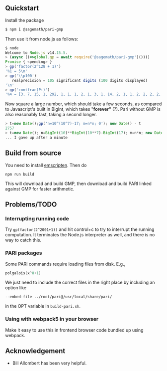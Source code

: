 ## Quickstart

Install the package

```sh
$ npm i @sagemath/pari-gmp
```

Then use it from node.js as follows:

```js
$ node
Welcome to Node.js v14.15.5.
> (async ()=>global.gp = await require('@sagemath/pari-gmp')())()
Promise { <pending> }
> gp('factor(2^128 + 1)')
'%1 = 5\n'
> gp('\\p100')
   realprecision = 105 significant digits (100 digits displayed)
'\n'
> gp('contfrac(Pi)')
'%4 = [3, 7, 15, 1, 292, 1, 1, 1, 2, 1, 3, 1, 14, 2, 1, 1, 2, 2, 2, 2, 1, 84, 2, 1, 1, 15, 3, 13, 1, 4, 2, 6, 6, 99, 1, 2, 2, 6, 3, 5, 1, 1, 6, 8, 1, 7, 1, 2, 3, 7, 1, 2, 1, 1, 12, 1, 1, 1, 3, 1, 1, 8, 1, 1, 2, 1, 6, 1, 1, 5, 2, 2, 3, 1, 2, 4, 4, 16, 1, 161, 45, 1, 22, 1, 2, 2, 1, 4, 1, 2, 24, 1, 2, 1, 3, 1, 2, 1, 1, 10, 2, 5]\n'
```

Now square a large number, which should take a few seconds, as compared to Javascript's built in BigInt, which takes "**forever"** (?).  Pari without GMP is also reasonably fast, taking a second longer.

```js
> t=new Date();gp('n=10^(10^7)-17; m=n*n; 0'); new Date() - t
2757
> t=new Date(); n=BigInt(10)**BigInt(10**7)-BigInt(17); m=n*n; new Date()-t
... I gave up after a minute
```

## Build from source

You need to install [emscripten](https://emscripten.org/docs/getting_started/downloads.html). Then do

```
npm run build
```

This will download and build GMP, then download and build PARI linked against GMP for faster arithmetic.

## Problems/TODO

### Interrupting running code

Try `gp(factor(2^2001+1))` and hit control+c to try to interrupt the running computation. It terminates the Node.js interpreter as well, and there is no way to catch this.

### PARI packages

Some PARI commands require loading files from disk. E.g.,

```c
polgalois(x^8+1)
```

We just need to include the correct files in the right place by including an option like

```
--embed-file ../root/pari@/usr/local/share/pari/
```

in the OPT variable in `build-pari.sh`.

### Using with webpack5 in your browser

Make it easy to use this in frontend browser code bundled up using webpack.

## Acknowledgement

- Bill Allombert has been very helpful.
